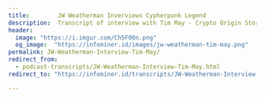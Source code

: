 ```yaml
---
title:        JW Weatherman Inverviews Cypherpunk Legend
description:  Transcript of interview with Tim May - Crypto Origin Stories.
header: 
  image: "https://i.imgur.com/Ch5F00n.png"
  og_image:  "https://infominer.id/images/jw-weatherman-tim-may.png"
permalink: JW-Weatherman-Interview-Tim-May/
redirect_from: 
  - podcast-transcripts/JW-Weatherman-Interview-Tim-May.html
redirect_to: "https://infominer.id/transcripts/JW-Weatherman-Interview-Tim-May/"

---
```

